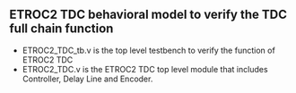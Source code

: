## ETROC2 TDC behavioral model to verify the TDC full chain function
  - ETROC2_TDC_tb.v is the top level testbench to verify the function of ETROC2 TDC
  - ETROC2_TDC.v is the ETROC2 TDC top level module that includes Controller, Delay Line and Encoder.

## 
